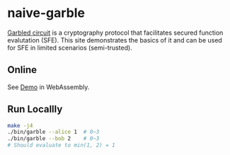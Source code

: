 # naive-garble

[Garbled circuit](https://en.wikipedia.org/wiki/Garbled_circuit) is a cryptography protocol that facilitates secured function evalutation (SFE).
This site demonstrates the basics of it and can be used for SFE in limited scenarios (semi-trusted).

## Online

See [Demo](https://garbled.netlify.com/) in WebAssembly.

## Run Locallly

```sh
make -j4
./bin/garble --alice 1  # 0~3
./bin/garble --bob 2    # 0~3
# Should evaluate to min(1, 2) = 1
```
